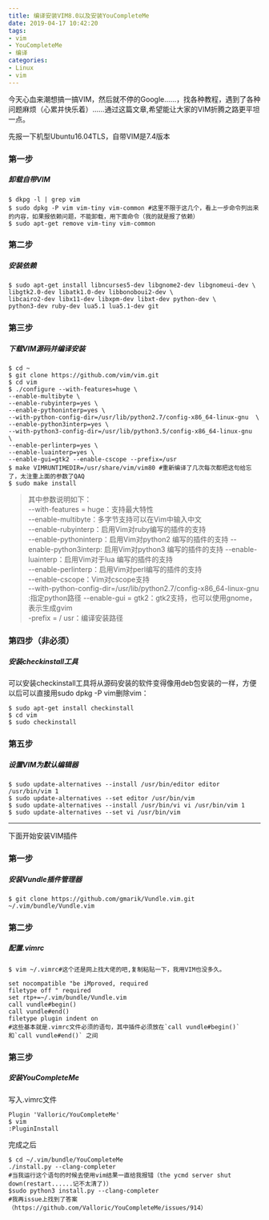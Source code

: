 ```yaml
---
title: 编译安装VIM8.0以及安装YouCompleteMe
date: 2019-04-17 10:42:20
tags:
- vim
- YouCompleteMe
- 编译
categories:
- Linux
- vim
---
```

今天心血来潮想搞一搞VIM，然后就不停的Google......，找各种教程，遇到了各种问题麻烦（心累并快乐着）......通过这篇文章,希望能让大家的VIM折腾之路更平坦一点。

先报一下机型Ubuntu16.04TLS，自带VIM是7.4版本
### 第一步
##### 卸载自带VIM
```
$ dkpg -l | grep vim
$ sudo dpkg -P vim vim-tiny vim-common #这里不限于这几个，看上一步命令列出来的内容，如果报依赖问题，不能卸载，用下面命令（我的就是报了依赖）
$ sudo apt-get remove vim-tiny vim-common
```
### 第二步
##### 安装依赖
```
$ sudo apt-get install libncurses5-dev libgnome2-dev libgnomeui-dev \
libgtk2.0-dev libatk1.0-dev libbonoboui2-dev \
libcairo2-dev libx11-dev libxpm-dev libxt-dev python-dev \
python3-dev ruby-dev lua5.1 lua5.1-dev git
```
### 第三步
##### 下载VIM源码并编译安装
```
$ cd ~
$ git clone https://github.com/vim/vim.git
$ cd vim
$ ./configure --with-features=huge \
--enable-multibyte \
--enable-rubyinterp=yes \
--enable-pythoninterp=yes \
--with-python-config-dir=/usr/lib/python2.7/config-x86_64-linux-gnu  \
--enable-python3interp=yes \
--with-python3-config-dir=/usr/lib/python3.5/config-x86_64-linux-gnu  \
--enable-perlinterp=yes \
--enable-luainterp=yes \
--enable-gui=gtk2 --enable-cscope --prefix=/usr
$ make VIMRUNTIMEDIR=/usr/share/vim/vim80 #重新编译了几次每次都把这句给忘了，太注重上面的参数了QAQ
$ sudo make install  
```
> 其中参数说明如下：  
--with-features = huge：支持最大特性  
--enable-multibyte：多字节支持可以在Vim中输入中文  
--enable-rubyinterp：启用Vim对ruby编写的插件的支持  
--enable-pythoninterp：启用Vim对python2 编写的插件的支持
--enable-python3interp:   启用Vim对python3 编写的插件的支持
--enable-luainterp：启用Vim对于lua 编写的插件的支持  
--enable-perlinterp：启用Vim对perl编写的插件的支持  
--enable-cscope：Vim对cscope支持  
--with-python-config-dir=/usr/lib/python2.7/config-x86_64-linux-gnu :指定python路径 
--enable-gui = gtk2：gtk2支持，也可以使用gnome，表示生成gvim  
-prefix = / usr：编译安装路径
### 第四步（非必须）
##### 安装checkinstall工具
可以安装checkinstall工具将从源码安装的软件变得像用deb包安装的一样，方便以后可以直接用sudo dpkg -P vim删除vim：
```
$ sudo apt-get install checkinstall
$ cd vim
$ sudo checkinstall
```
### 第五步
##### 设置VIM为默认编辑器
```
$ sudo update-alternatives --install /usr/bin/editor editor /usr/bin/vim 1
$ sudo update-alternatives --set editor /usr/bin/vim
$ sudo update-alternatives --install /usr/bin/vi vi /usr/bin/vim 1
$ sudo update-alternatives --set vi /usr/bin/vim
```
---
下面开始安装VIM插件
### 第一步
##### 安装Vundle插件管理器
```
$ git clone https://github.com/gmarik/Vundle.vim.git ~/.vim/bundle/Vundle.vim
```
### 第二步
##### 配置.vimrc
```
$ vim ~/.vimrc#这个还是网上找大佬的吧,复制粘贴一下，我用VIM也没多久。
```
```
set nocompatible "be iMproved, required
filetype off " required
set rtp+=~/.vim/bundle/Vundle.vim
call vundle#begin()
call vundle#end()
filetype plugin indent on
#这些基本就是.vimrc文件必须的语句，其中插件必须放在`call vundle#begin()`
和`call vundle#end()` 之间
```
### 第三步
##### 安装YouCompleteMe
写入.vimrc文件
```
Plugin 'Valloric/YouCompleteMe'
$ vim
:PluginInstall
```
完成之后
```
$ cd ~/.vim/bundle/YouCompleteMe
./install.py --clang-completer 
#当我运行这个语句的时候去使用vim结果一直给我报错（the ycmd server shut down(restart......记不太清了)）
$sudo python3 install.py --clang-completer
#我再issue上找到了答案（https://github.com/Valloric/YouCompleteMe/issues/914）
```


